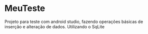 # MeuTeste
Projeto para teste com android studio, fazendo operações básicas de inserção e alteração de dados.
Utilizando o SqLite
